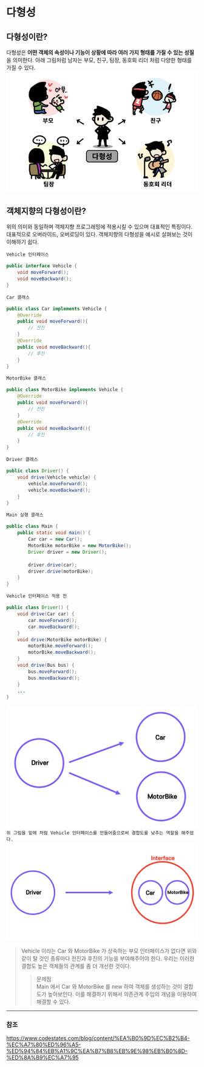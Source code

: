 # 다형성
## 다형성이란?
다형성은 **어떤 객체의 속성이나 기능이 상황에 따라 여러 가지 형태를 가질 수 있는 성질**을 의미한다.
아래 그림처럼 남자는 부모, 친구, 팀장, 동호회 리더 처럼 다양한 형태를 가질 수 있다.
![Alt text](이미지/다형성.png)
## 객체지향의 다형성이란?
위의 의미와 동일하며 객체지향 프로그래밍에 적용시킬 수 있으며 대표적인 특징이다. 대표적으로 오버라이드, 오버로딩이 있다. 객체지향의 다형성을 예시로 살펴보는 것이 이해하기 쉽다.

`Vehicle 인터페이스`
```java
public interface Vehicle {
    void moveForward();
    void moveBackward();
}
```
`Car 클래스`
```java
public class Car implements Vehicle {
    @Override
    public void moveForward(){
        // 전진
    }
    @Override
    public void moveBackward(){
        // 후진
    }
}
```
`MotorBike 클래스`
```java
public class MotorBike implements Vehicle {
    @Override
    public void moveForward(){
        // 전진
    }
    @Override
    public void moveBackward(){
        // 후진
    }
}
```
`Driver 클래스`
```java
public class Driver() {
    void drive(Vehicle vehicle) {
        vehicle.moveForward();
        vehicle.moveBackward();
    }
}
```
`Main 실행 클래스`
```java
public class Main {
    public static void main() {
        Car car = new Car();
        MotorBike motorBike = new MotorBike();
        Driver driver = new Driver();

        driver.drive(car);
        driver.drive(motorBike);
    }
}
```
`Vehicle 인터페이스 적용 전`
```java
public class Driver() {
    void drive(Car car) {
        car.moveForward();
        car.moveBackward();
    }
    void drive(MotorBike motorBike) {
        motorBike.moveForward();
        motorBike.moveBackward();
    }
    void drive(Bus bus) {
        bus.moveForward();
        bus.moveBackward();
    }
    ...
}
```
![Alt text](이미지/다형성_결합도높음.png)
`위 그림을 밑에 처럼 Vehicle 인터페이스를 만들어줌으로써 결합도를 낮추는 역할을 해주었다.`
![Alt text](이미지/다형성_인터페이스.png)
> Vehicle 이라는 Car 와 MotorBike 가 상속하는 부모 인터페이스가 없다면 위와 같이 탈 것인 종류마다 전진과 후진의 기능을 부여해주어야 한다. 우리는 이러한 결합도 높은 객체들의 관계를 좀 더 개선한 것이다.
>> 문제점<br>
    Main 에서 Car 와 MotorBike 를 new 하여 객체를 생성하는 것이 결합도가 높아보인다. 이를 해결하기 위해서 의존관계 주입의 개념을 이용하여 해결할 수 있다. 

___
### 참조
https://www.codestates.com/blog/content/%EA%B0%9D%EC%B2%B4-%EC%A7%80%ED%96%A5-%ED%94%84%EB%A1%9C%EA%B7%B8%EB%9E%98%EB%B0%8D-%ED%8A%B9%EC%A7%95